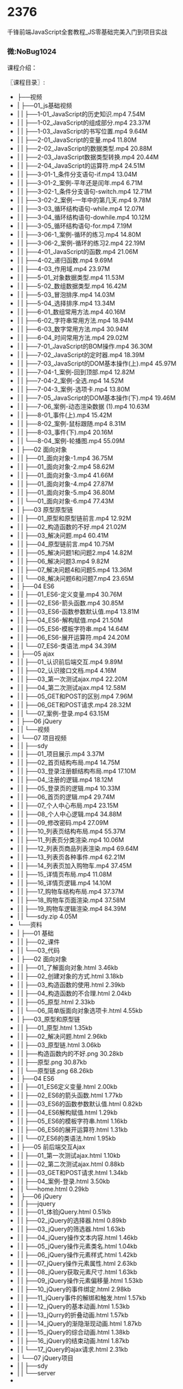 # 2376
千锋前端JavaScript全套教程_JS零基础完美入门到项目实战
### 微:NoBug1024 


课程介绍：

〖课程目录〗:

- ├──视频  
- |   ├──01_js基础视频  
- |   |   ├──1-01_JavaScript的历史知识.mp4  7.54M
- |   |   ├──1-02_JavaScript的组成部分.mp4  23.37M
- |   |   ├──1-03_JavaScript的书写位置.mp4  9.64M
- |   |   ├──2-01_JavaScript的变量.mp4  11.80M
- |   |   ├──2-02_JavaScript的数据类型.mp4  20.88M
- |   |   ├──2-03_JavaScript数据类型转换.mp4  20.44M
- |   |   ├──2-04_JavaScript的运算符.mp4  24.51M
- |   |   ├──3-01-1_条件分支语句-if.mp4  13.04M
- |   |   ├──3-01-2_案例-平年还是闰年.mp4  6.71M
- |   |   ├──3-02-1_条件分支语句-switch.mp4  12.71M
- |   |   ├──3-02-2_案例-一年中的第几天.mp4  9.78M
- |   |   ├──3-03_循环结构语句-while.mp4  12.07M
- |   |   ├──3-04_循环结构语句-dowhile.mp4  10.12M
- |   |   ├──3-05_循环结构语句-for.mp4  7.19M
- |   |   ├──3-06-1_案例-循环的练习.mp4  14.80M
- |   |   ├──3-06-2_案例-循环的练习2.mp4  22.19M
- |   |   ├──4-01_JavaScript的函数.mp4  21.06M
- |   |   ├──4-02_递归函数.mp4  9.69M
- |   |   ├──4-03_作用域.mp4  23.97M
- |   |   ├──5-01_对象数据类型.mp4  11.53M
- |   |   ├──5-02_数组数据类型.mp4  16.42M
- |   |   ├──5-03_冒泡排序.mp4  14.03M
- |   |   ├──5-04_选择排序.mp4  13.34M
- |   |   ├──6-01_数组常用方法.mp4  40.16M
- |   |   ├──6-02_字符串常用方法.mp4  18.94M
- |   |   ├──6-03_数字常用方法.mp4  30.94M
- |   |   ├──6-04_时间常用方法.mp4  29.02M
- |   |   ├──7-01_JavaScript的BOM操作.mp4  36.30M
- |   |   ├──7-02_JavaScript的定时器.mp4  18.39M
- |   |   ├──7-03_JavaScript的DOM基本操作(上).mp4  45.97M
- |   |   ├──7-04-1_案例-回到顶部.mp4  12.82M
- |   |   ├──7-04-2_案例-全选.mp4  14.52M
- |   |   ├──7-04-3_案例-选项卡.mp4  13.80M
- |   |   ├──7-05_JavaScript的DOM基本操作(下).mp4  19.46M
- |   |   ├──7-06_案例-动态渲染数据 (1).mp4  10.63M
- |   |   ├──8-01_事件(上).mp4  15.42M
- |   |   ├──8-02_案例-鼠标跟随.mp4  8.31M
- |   |   ├──8-03_事件(下).mp4  20.16M
- |   |   └──8-04_案例-轮播图.mp4  55.09M
- |   ├──02 面向对象  
- |   |   ├──01_面向对象-1.mp4  36.75M
- |   |   ├──01_面向对象-2.mp4  58.62M
- |   |   ├──01_面向对象-3.mp4  41.66M
- |   |   ├──01_面向对象-4.mp4  27.87M
- |   |   ├──01_面向对象-5.mp4  36.80M
- |   |   └──01_面向对象-6.mp4  77.43M
- |   ├──03 原型原型链  
- |   |   ├──01_原型和原型链前言.mp4  12.92M
- |   |   ├──02_构造函数的不好.mp4  21.02M
- |   |   ├──03_解决问题.mp4  60.41M
- |   |   ├──04_原型链前言.mp4  10.75M
- |   |   ├──05_解决问题1和问题2.mp4  14.82M
- |   |   ├──06_解决问题3.mp4  9.82M
- |   |   ├──07_解决问题4和问题5.mp4  13.36M
- |   |   └──08_解决问题6和问题7.mp4  23.65M
- |   ├──04 ES6  
- |   |   ├──01_ES6-定义变量.mp4  30.76M
- |   |   ├──02_ES6-箭头函数.mp4  30.85M
- |   |   ├──03_ES6-函数参数默认值.mp4  13.81M
- |   |   ├──04_ES6-解构赋值.mp4  21.50M
- |   |   ├──05_ES6-模板字符串.mp4  14.64M
- |   |   ├──06_ES6-展开运算符.mp4  24.20M
- |   |   └──07_ES6-类语法.mp4  34.39M
- |   ├──05 ajax  
- |   |   ├──01_认识前后端交互.mp4  9.89M
- |   |   ├──02_认识接口文档.mp4  4.16M
- |   |   ├──03_第一次测试ajax.mp4  22.20M
- |   |   ├──04_第二次测试ajax.mp4  12.58M
- |   |   ├──05_GET和POST的区别.mp4  7.96M
- |   |   ├──06_GET和POST请求.mp4  28.32M
- |   |   └──07_案例-登录.mp4  63.15M
- |   ├──06 jQuery  
- |   |   └──视频  
- |   └──07 项目视频  
- |   |   ├──sdy  
- |   |   ├──01_项目展示.mp4  3.37M
- |   |   ├──02_首页结构布局.mp4  14.75M
- |   |   ├──03_登录注册额结构布局.mp4  17.10M
- |   |   ├──04_注册的逻辑.mp4  18.12M
- |   |   ├──05_登录页的逻辑.mp4  10.33M
- |   |   ├──06_首页的逻辑.mp4  29.74M
- |   |   ├──07_个人中心布局.mp4  23.15M
- |   |   ├──08_个人中心逻辑.mp4  34.88M
- |   |   ├──09_修改密码.mp4  27.09M
- |   |   ├──10_列表页结构布局.mp4  55.37M
- |   |   ├──11_列表页分类渲染.mp4  10.06M
- |   |   ├──12_列表页商品列表渲染.mp4  69.64M
- |   |   ├──13_列表页各种事件.mp4  62.21M
- |   |   ├──14_列表页加入购物车.mp4  37.45M
- |   |   ├──15_详情页布局.mp4  11.08M
- |   |   ├──16_详情页逻辑.mp4  14.10M
- |   |   ├──17_购物车结构布局.mp4  37.37M
- |   |   ├──18_购物车页面渲染.mp4  37.58M
- |   |   ├──19_购物车逻辑渲染.mp4  84.39M
- |   |   └──sdy.zip  4.05M
- └──资料  
- |   ├──01 基础  
- |   |   ├──02_课件  
- |   |   └──03_代码  
- |   ├──02 面向对象  
- |   |   ├──01_了解面向对象.html  3.46kb
- |   |   ├──02_创建对象的方式.html  3.18kb
- |   |   ├──03_构造函数的使用.html  2.39kb
- |   |   ├──04_构造函数的不合理.html  2.04kb
- |   |   ├──05_原型.html  2.33kb
- |   |   └──06_简单版面向对象选项卡.html  4.55kb
- |   ├──03_原型和原型链  
- |   |   ├──01_原型.html  1.35kb
- |   |   ├──02_解决问题.html  2.96kb
- |   |   ├──03_原型链.html  3.06kb
- |   |   ├──构造函数内的不好.png  30.28kb
- |   |   ├──原型.png  30.87kb
- |   |   └──原型链.png  68.26kb
- |   ├──04 ES6  
- |   |   ├──01_ES6定义变量.html  2.00kb
- |   |   ├──02_ES6的箭头函数.html  1.77kb
- |   |   ├──03_ES6的函数参数默认值.html  0.82kb
- |   |   ├──04_ES6解构赋值.html  1.29kb
- |   |   ├──05_ES6的模板字符串.html  1.16kb
- |   |   ├──06_ES6的展开运算符.html  1.31kb
- |   |   └──07_ES6的类语法.html  1.95kb
- |   ├──05 前后端交互Ajax  
- |   |   ├──01_第一次测试ajax.html  1.10kb
- |   |   ├──02_第二次测试ajax.html  0.88kb
- |   |   ├──03_GET和POST请求.html  1.34kb
- |   |   ├──04_案例-登录.html  3.50kb
- |   |   └──home.html  0.29kb
- |   ├──06 jQuery  
- |   |   ├──jquery  
- |   |   ├──01_体验jQuery.html  0.51kb
- |   |   ├──02_jQuery的选择器.html  0.89kb
- |   |   ├──03_jQuery的筛选器.html  1.63kb
- |   |   ├──04_jQuery操作文本内容.html  1.46kb
- |   |   ├──05_jQuery操作元素类名.html  1.04kb
- |   |   ├──06_jQuery操作元素样式.html  1.42kb
- |   |   ├──07_jQuery操作元素属性.html  2.63kb
- |   |   ├──08_jQuery获取元素尺寸.html  1.63kb
- |   |   ├──09_jQuery操作元素偏移量.html  1.53kb
- |   |   ├──10_jQuery的事件绑定.html  2.98kb
- |   |   ├──11_jQuery事件的解绑和触发.html  1.57kb
- |   |   ├──12_jQuery的基本动画.html  1.53kb
- |   |   ├──13_jQurry的折叠动画.html  1.57kb
- |   |   ├──14_jQuery的渐隐渐现动画.html  1.87kb
- |   |   ├──15_jQuery的综合动画.html  1.38kb
- |   |   ├──16_jQuery的结束动画.html  1.87kb
- |   |   └──17_jQuery的ajax请求.html  2.31kb
- |   └──07 jQuery项目  
- |   |   ├──sdy  
- |   |   └──server  
- 
